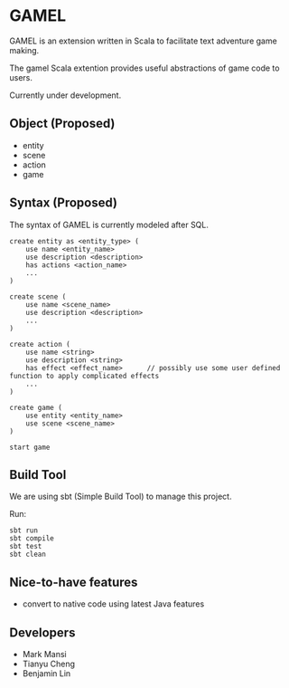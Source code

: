 GAMEL
=====
GAMEL is an extension written in Scala to facilitate text adventure game making. 

The gamel Scala extention provides useful abstractions of game code to users.

Currently under development.

Object (Proposed)
-----------------
+ entity
+ scene
+ action
+ game

Syntax (Proposed)
-----------------
The syntax of GAMEL is currently modeled after SQL.
    
  ```
  create entity as <entity_type> (
      use name <entity_name>
      use description <description>
      has actions <action_name>
      ...
  )
  ```

  ```
  create scene (
      use name <scene_name>
      use description <description>
      ...
  )
  ```

  ```
  create action (
      use name <string>
      use description <string>
      has effect <effect_name>      // possibly use some user defined function to apply complicated effects
      ...
  )
  ```

  ```
  create game (
      use entity <entity_name>
      use scene <scene_name>
  )
  ```

  ```
  start game
  ```

Build Tool
----------
We are using sbt (Simple Build Tool) to manage this project. 

Run:

  ```
  sbt run
  sbt compile
  sbt test
  sbt clean
  ```


Nice-to-have features
---------------------
+ convert to native code using latest Java features


Developers
----------
+ Mark Mansi
+ Tianyu Cheng
+ Benjamin Lin
